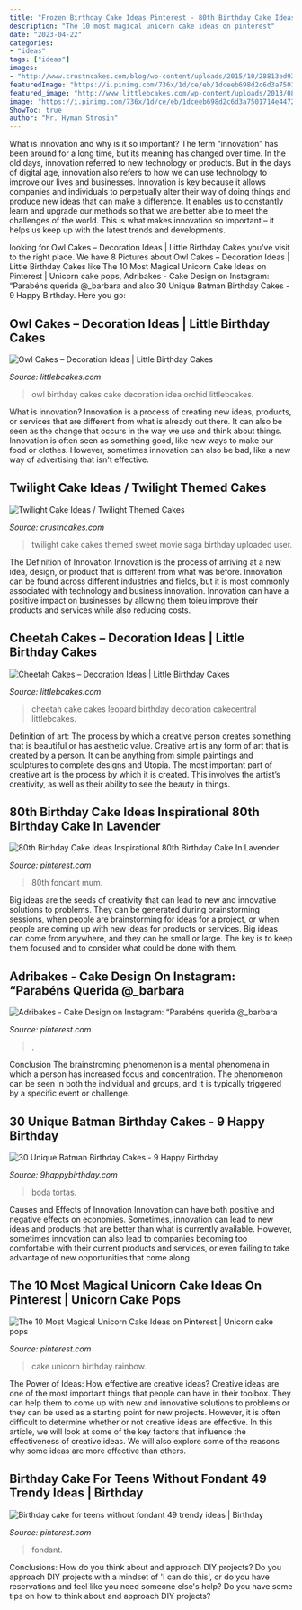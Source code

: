 ```yaml
---
title: "Frozen Birthday Cake Ideas Pinterest - 80th Birthday Cake Ideas Inspirational 80th Birthday Cake In Lavender"
description: "The 10 most magical unicorn cake ideas on pinterest"
date: "2023-04-22"
categories:
- "ideas"
tags: ["ideas"]
images:
- "http://www.crustncakes.com/blog/wp-content/uploads/2015/10/28813ed937463f0f5addd8d475c81594-686x1024.jpg"
featuredImage: "https://i.pinimg.com/736x/1d/ce/eb/1dceeb698d2c6d3a7501714e44722466.jpg"
featured_image: "http://www.littlebcakes.com/wp-content/uploads/2013/08/Owl-Birthday-Cake-Ideas.jpg"
image: "https://i.pinimg.com/736x/1d/ce/eb/1dceeb698d2c6d3a7501714e44722466.jpg"
ShowToc: true
author: "Mr. Hyman Strosin"
---
```



What is innovation and why is it so important?
The term “innovation” has been around for a long time, but its meaning has changed over time. In the old days, innovation referred to new technology or products. But in the days of digital age, innovation also refers to how we can use technology to improve our lives and businesses.
Innovation is key because it allows companies and individuals to perpetually alter their way of doing things and produce new ideas that can make a difference. It enables us to constantly learn and upgrade our methods so that we are better able to meet the challenges of the world. This is what makes innovation so important – it helps us keep up with the latest trends and developments.

	

		
looking for Owl Cakes – Decoration Ideas | Little Birthday Cakes you've visit to the right place. We have 8 Pictures about Owl Cakes – Decoration Ideas | Little Birthday Cakes like The 10 Most Magical Unicorn Cake Ideas on Pinterest | Unicorn cake pops, Adribakes - Cake Design on Instagram: “Parabéns querida @_barbara and also 30 Unique Batman Birthday Cakes - 9 Happy Birthday. Here you go:
		
    
## Owl Cakes – Decoration Ideas | Little Birthday Cakes

<img loading=lazy src="http://www.littlebcakes.com/wp-content/uploads/2013/08/Owl-Birthday-Cake-Ideas.jpg" onerror="this.onerror=null;this.src='https://tse4.mm.bing.net/th?id=OIP.xz3m0Ly-0sx_4Y3ufCaAPQHaKd&amp;pid=15.1';" alt="Owl Cakes – Decoration Ideas | Little Birthday Cakes">

_Source: littlebcakes.com_

>owl birthday cakes cake decoration idea orchid littlebcakes. 

	

What is innovation?
Innovation is a process of creating new ideas, products, or services that are different from what is already out there. It can also be seen as the change that occurs in the way we use and think about things. Innovation is often seen as something good, like new ways to make our food or clothes. However, sometimes innovation can also be bad, like a new way of advertising that isn't effective.

    
## Twilight Cake Ideas / Twilight Themed Cakes

<img loading=lazy src="http://www.crustncakes.com/blog/wp-content/uploads/2015/10/28813ed937463f0f5addd8d475c81594-686x1024.jpg" onerror="this.onerror=null;this.src='https://tse1.mm.bing.net/th?id=OIP.bDgU-Q0_-DP_iTaHVW9E0AHaLD&amp;pid=15.1';" alt="Twilight Cake Ideas / Twilight Themed Cakes">

_Source: crustncakes.com_

>twilight cake cakes themed sweet movie saga birthday uploaded user. 

	

The Definition of Innovation
Innovation is the process of arriving at a new idea, design, or product that is different from what was before. Innovation can be found across different industries and fields, but it is most commonly associated with technology and business innovation. Innovation can have a positive impact on businesses by allowing them toieu improve their products and services while also reducing costs.

    
## Cheetah Cakes – Decoration Ideas | Little Birthday Cakes

<img loading=lazy src="https://www.littlebcakes.com/wp-content/uploads/2014/02/Cheetah-Cakes-Pictures.jpg" onerror="this.onerror=null;this.src='https://tse3.mm.bing.net/th?id=OIP.5NS714f2F-Ea1bpK9q1DSAHaJ4&amp;pid=15.1';" alt="Cheetah Cakes – Decoration Ideas | Little Birthday Cakes">

_Source: littlebcakes.com_

>cheetah cake cakes leopard birthday decoration cakecentral littlebcakes. 

	

Definition of art: The process by which a creative person creates something that is beautiful or has aesthetic value.
Creative art is any form of art that is created by a person. It can be anything from simple paintings and sculptures to complete designs and Utopia. The most important part of creative art is the process by which it is created. This involves the artist’s creativity, as well as their ability to see the beauty in things.

    
## 80th Birthday Cake Ideas Inspirational 80th Birthday Cake In Lavender

<img loading=lazy src="https://i.pinimg.com/736x/1d/ce/eb/1dceeb698d2c6d3a7501714e44722466.jpg" onerror="this.onerror=null;this.src='https://tse4.mm.bing.net/th?id=OIP.sAGd-Ab0CeftP5mVIe10owHaJ3&amp;pid=15.1';" alt="80th Birthday Cake Ideas Inspirational 80th Birthday Cake In Lavender">

_Source: pinterest.com_

>80th fondant mum. 

	

Big ideas are the seeds of creativity that can lead to new and innovative solutions to problems. They can be generated during brainstorming sessions, when people are brainstorming for ideas for a project, or when people are coming up with new ideas for products or services. Big ideas can come from anywhere, and they can be small or large. The key is to keep them focused and to consider what could be done with them.

    
## Adribakes - Cake Design On Instagram: “Parabéns Querida @_barbara

<img loading=lazy src="https://i.pinimg.com/736x/78/a0/79/78a079d237b660d5f42e850dd711e551.jpg" onerror="this.onerror=null;this.src='https://tse2.mm.bing.net/th?id=OIP.-QJ-Y0dnGUkfhwfutVwGWAHaLH&amp;pid=15.1';" alt="Adribakes - Cake Design on Instagram: “Parabéns querida @_barbara">

_Source: pinterest.com_

>. 

	

Conclusion
The brainstroming phenomenon is a mental phenomena in which a person has increased focus and concentration. The phenomenon can be seen in both the individual and groups, and it is typically triggered by a specific event or challenge.

    
## 30 Unique Batman Birthday Cakes - 9 Happy Birthday

<img loading=lazy src="https://www.9happybirthday.com/wp-content/uploads/2017/08/Cute-batman-cakes.jpg" onerror="this.onerror=null;this.src='https://tse1.mm.bing.net/th?id=OIP.si0FrMp6jJfqv-sU29LSOgHaLL&amp;pid=15.1';" alt="30 Unique Batman Birthday Cakes - 9 Happy Birthday">

_Source: 9happybirthday.com_

>boda tortas. 

	

Causes and Effects of Innovation
Innovation can have both positive and negative effects on economies. Sometimes, innovation can lead to new ideas and products that are better than what is currently available. However, sometimes innovation can also lead to companies becoming too comfortable with their current products and services, or even failing to take advantage of new opportunities that come along.

    
## The 10 Most Magical Unicorn Cake Ideas On Pinterest | Unicorn Cake Pops

<img loading=lazy src="https://i.pinimg.com/736x/bb/58/e6/bb58e6ba0653df92d8d7dd159d6f0be4.jpg" onerror="this.onerror=null;this.src='https://tse2.mm.bing.net/th?id=OIP.lXHNxhxvWzyS9HQKUTuBkwHaK8&amp;pid=15.1';" alt="The 10 Most Magical Unicorn Cake Ideas on Pinterest | Unicorn cake pops">

_Source: pinterest.com_

>cake unicorn birthday rainbow. 

	

The Power of Ideas: How effective are creative ideas?
Creative ideas are one of the most important things that people can have in their toolbox. They can help them to come up with new and innovative solutions to problems or they can be used as a starting point for new projects. However, it is often difficult to determine whether or not creative ideas are effective. In this article, we will look at some of the key factors that influence the effectiveness of creative ideas. We will also explore some of the reasons why some ideas are more effective than others.

    
## Birthday Cake For Teens Without Fondant 49 Trendy Ideas | Birthday

<img loading=lazy src="https://i.pinimg.com/736x/70/5c/e4/705ce4d45932627fa2576e101ccafb70.jpg" onerror="this.onerror=null;this.src='https://tse3.mm.bing.net/th?id=OIP.WROKSNyc2TDp28svAu7fpgAAAA&amp;pid=15.1';" alt="Birthday cake for teens without fondant 49 trendy ideas | Birthday">

_Source: pinterest.com_

>fondant. 

	

Conclusions: How do you think about and approach DIY projects?
Do you approach DIY projects with a mindset of 'I can do this', or do you have reservations and feel like you need someone else's help? Do you have some tips on how to think about and approach DIY projects?

